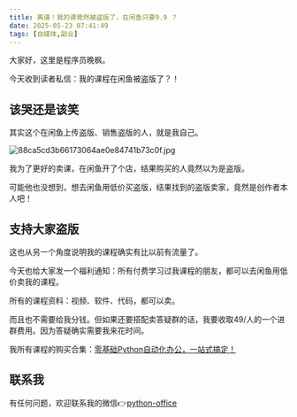 ```yaml
---
title: 离谱！我的课竟然被盗版了，在闲鱼只要9.9 ？
date: 2025-05-23 07:41:49
tags: [自媒体,副业]
---
```



大家好，这里是程序员晚枫。

今天收到读者私信：我的课程在闲鱼被盗版了？！

## 该哭还是该笑

其实这个在闲鱼上传盗版、销售盗版的人，就是我自己。

![88ca5cd3b66173064ae0e84741b73c0f.jpg](https://raw.gitcode.com/user-images/assets/5027920/635b3c77-0abf-4544-8bd8-a8f7f268d2bc/88ca5cd3b66173064ae0e84741b73c0f.jpg '88ca5cd3b66173064ae0e84741b73c0f.jpg')

我为了更好的卖课，在闲鱼开了个店，结果购买的人竟然以为是盗版。

可能他也没想到，想去闲鱼用低价买盗版，结果找到的盗版卖家，竟然是创作者本人吧！



## 支持大家盗版

这也从另一个角度说明我的课程确实有比以前有流量了。

今天也给大家发一个福利通知：所有付费学习过我课程的朋友，都可以去闲鱼用低价卖我的课程。

所有的课程资料：视频、软件、代码，都可以卖。

而且也不需要给我分钱。但如果还要搭配卖答疑群的话，我要收取49/人的一个进群费用。因为答疑确实需要我来花时间。

我所有课程的购买合集：[零基础Python自动化办公，一站式搞定！](https://mp.weixin.qq.com/s/XDOMnTISBpglNvSf4R-tmg)

## 联系我

有任何问题，欢迎联系我的微信👉[python-office](http://www.python4office.cn/wechat-qrcode/)
